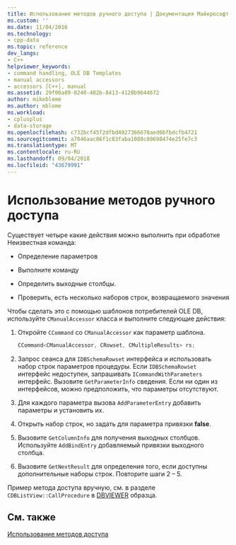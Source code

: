 ```yaml
---
title: Использование методов ручного доступа | Документация Майкрософт
ms.custom: ''
ms.date: 11/04/2016
ms.technology:
- cpp-data
ms.topic: reference
dev_langs:
- C++
helpviewer_keywords:
- command handling, OLE DB Templates
- manual accessors
- accessors [C++], manual
ms.assetid: 29f00a89-0240-482b-8413-4120b9644672
author: mikeblome
ms.author: mblome
ms.workload:
- cplusplus
- data-storage
ms.openlocfilehash: c732bcf45f2dfbd4927366670aed6bfbdcfb4721
ms.sourcegitcommit: a7046aac86f1c83faba1088c80698474e25fe7c3
ms.translationtype: MT
ms.contentlocale: ru-RU
ms.lasthandoff: 09/04/2018
ms.locfileid: "43679991"
---
```

# <a name="using-manual-accessors"></a>Использование методов ручного доступа
Существует четыре какие действия можно выполнить при обработке Неизвестная команда:  
  
-   Определение параметров  
  
-   Выполните команду  
  
-   Определить выходные столбцы.  
  
-   Проверить, есть несколько наборов строк, возвращаемого значения  
  
 Чтобы сделать это с помощью шаблонов потребителей OLE DB, используйте `CManualAccessor` класса и выполните следующие действия:  
  
1.  Откройте `CCommand` со `CManualAccessor` как параметр шаблона.  
  
    ```cpp  
    CCommand<CManualAccessor, CRowset, CMultipleResults> rs;  
    ```  
  
2.  Запрос сеанса для `IDBSchemaRowset` интерфейса и использовать набор строк параметров процедуры. Если `IDBSchemaRowset` интерфейс недоступен, запрашивать `ICommandWithParameters` интерфейс. Вызовите `GetParameterInfo` сведения. Если ни один из интерфейсов, можно предположить, что параметры отсутствуют.  
  
3.  Для каждого параметра вызова `AddParameterEntry` добавить параметры и установить их.  
  
4.  Открыть набор строк, но задать для параметра привязки **false**.  
  
5.  Вызовите `GetColumnInfo` для получения выходных столбцов. Используйте `AddBindEntry` добавляемый привязки выходного столбца.  
  
6.  Вызовите `GetNextResult` для определения того, если доступны дополнительные наборы строк. Повторите шаги 2 – 5.  
  
 Пример метода доступа вручную, см. в разделе `CDBListView::CallProcedure` в [DBVIEWER](https://github.com/Microsoft/VCSamples) образца.  
  
## <a name="see-also"></a>См. также  
 [Использование методов доступа](../../data/oledb/using-accessors.md)